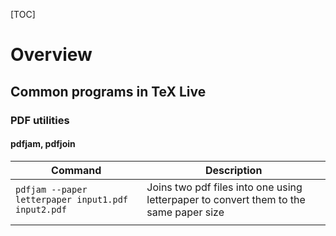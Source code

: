 [TOC]

# Overview

## Common programs in TeX Live

### PDF utilities

#### pdfjam, pdfjoin

| Command                                            | Description                                                                           |
| -                                                  | -                                                                                     |
| `pdfjam --paper letterpaper input1.pdf input2.pdf` | Joins two pdf files into one using letterpaper to convert them to the same paper size |
|                                                    |                                                                                       |
